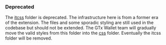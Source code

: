 ### Deprecated
The [itcss](https://www.freecodecamp.org/news/managing-large-s-css-projects-using-the-inverted-triangle-architecture-3c03e4b1e6df/) folder is deprecated. The infrastructure here is from a former era of the extension. The files and some sporadic styling are still used in the codebase but should not be extended. The GTx Wallet team will gradually move the valid styles from this folder into the [css](/css) folder. Eventually the itcss folder will be removed.
